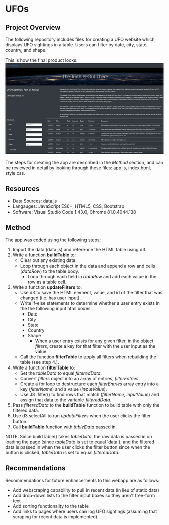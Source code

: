 # UFOs

## Project Overview
The following repository includes files for creating a UFO website which displays UFO sightings in a table. Users can filter by date, city, state, country, and shape.

This is how the final product looks:
![](https://github.com/karenbennis/UFOs/blob/master/WebPageScreenshot.png)

The steps for creating the app are described in the *Method* section, and can be reviewed in detail by looking through these files: app.js, index.html, style.css.

## Resources
* Data Sources: data.js
* Langauges: JavaScript ES6+,  HTML5, CSS, Bootstrap
* Software: Visual Studio Code 1.43.0, Chrome 81.0.4044.138

## Method
The app was coded using the following steps:

1. Import the data (data.js) and reference the HTML table using d3.
2. Write a function **buildTable** to:
    * Clear out any existing data.
    * Loop through each object in the data and append a row and cells (*dataRow*) to the table body.
        * Loop through each field in *dataRow* and add each value in the row as a table cell.
3. Write a function **updateFilters** to:
    * Use d3 to save the HTML element, value, and id of the filter that was changed (i.e. has user input).
    * Write if-else statements to determine whether a user entry exists in the the following input html boxes:
        * Date
        * City
        * State
        * Country
        * Shape
            * When a user entry exists for any given filter, in the object *filters*, create a key for that filter with the user input as the value.
    * Call the function **filterTable** to apply all filters when rebuilding the table (see step 4.).
4. Write a function **filterTable** to:
    * Set the *tableData* to equal *filteredData*.
    * Convert *filters* object into an array of entries, *filterEntries*.
    * Create a for loop to destructure each *filterEntries* array entry into a key (*filterName*) and a value (*inputValue*).
    * Use JS .filter() to find rows that match (*filterName*, *inputValue*) and assign that data to the variable *filteredData*.
5. Pass *filteredData* to the **buildTable** function to build table with only the filtered data.
6. Use d3.selectAll to run *updateFilters* when the user clicks the filter button.
7. Call **buildTable** function with *tableData* passed in.

NOTE: Since buildTable() takes *tableData*, the raw data is passed in on loading the page (since *tableData* is set to equal 'data'); and the filtered data is passed in when the user clicks the filter button since when the button is clicked, *tableData* is set to equal *filteredData*.

## Recommendations
Recommendations for future enhancements to this webapp are as follows:
* Add webscraping capability to pull in recent data (in lieu of static data)
* Add drop-down lists to the filter input boxes so they aren't free-form text
* Add sorting functionality to the table
* Add links to pages where users can log UFO sightings (assuming that scraping for recent data is implemented)